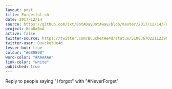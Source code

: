 ```yaml
---
layout: post
title: Forgetful.sh
date: 2017/12/14
source: https://github.com/ixt/BotADayBotAway/blob/master/2017/12/14/Forgetful.sh
project: BoaDaBoA
active: false
twitter-source: https://twitter.com/BuucketHe4d/status/510836702211239936
twitter-user: BuucketHe4d
lesser-bot: true
colour: "#080808"
word-color: "#AAAAAA"
link-color: "white"
published: true
---
```

 

Reply to people saying "I forgot" with "#NeverForget"
